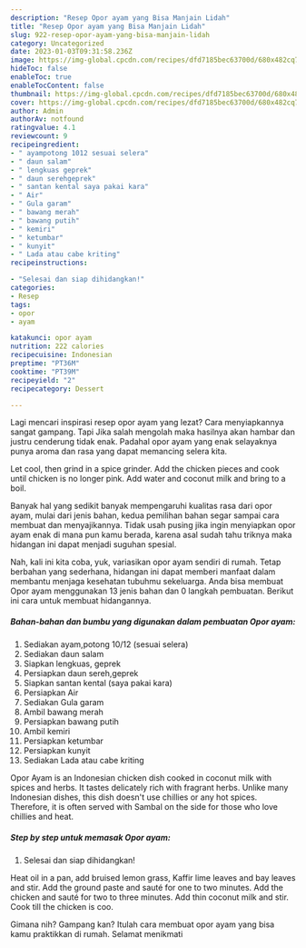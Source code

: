 ```yaml
---
description: "Resep Opor ayam yang Bisa Manjain Lidah"
title: "Resep Opor ayam yang Bisa Manjain Lidah"
slug: 922-resep-opor-ayam-yang-bisa-manjain-lidah
category: Uncategorized
date: 2023-01-03T09:31:58.236Z
image: https://img-global.cpcdn.com/recipes/dfd7185bec63700d/680x482cq70/opor-ayam-foto-resep-utama.jpg
hideToc: false
enableToc: true
enableTocContent: false
thumbnail: https://img-global.cpcdn.com/recipes/dfd7185bec63700d/680x482cq70/opor-ayam-foto-resep-utama.jpg
cover: https://img-global.cpcdn.com/recipes/dfd7185bec63700d/680x482cq70/opor-ayam-foto-resep-utama.jpg
author: Admin
authorAv: notfound
ratingvalue: 4.1
reviewcount: 9
recipeingredient:
- " ayampotong 1012 sesuai selera"
- " daun salam"
- " lengkuas geprek"
- " daun serehgeprek"
- " santan kental saya pakai kara"
- " Air"
- " Gula garam"
- " bawang merah"
- " bawang putih"
- " kemiri"
- " ketumbar"
- " kunyit"
- " Lada atau cabe kriting"
recipeinstructions:

- "Selesai dan siap dihidangkan!"
categories:
- Resep
tags:
- opor
- ayam

katakunci: opor ayam 
nutrition: 222 calories
recipecuisine: Indonesian
preptime: "PT36M"
cooktime: "PT39M"
recipeyield: "2"
recipecategory: Dessert

---
```



Lagi mencari inspirasi resep opor ayam yang lezat? Cara menyiapkannya sangat gampang. Tapi Jika salah mengolah maka hasilnya akan hambar dan justru cenderung tidak enak. Padahal opor ayam yang enak selayaknya punya aroma dan rasa yang dapat memancing selera kita.


Let cool, then grind in a spice grinder. Add the chicken pieces and cook until chicken is no longer pink. Add water and coconut milk and bring to a boil.

Banyak hal yang sedikit banyak mempengaruhi kualitas rasa dari opor ayam, mulai dari jenis bahan, kedua pemilihan bahan segar sampai cara membuat dan menyajikannya. Tidak usah pusing jika ingin menyiapkan opor ayam enak di mana pun kamu berada, karena asal sudah tahu triknya maka hidangan ini dapat menjadi suguhan spesial.


Nah, kali ini kita coba, yuk, variasikan opor ayam sendiri di rumah. Tetap berbahan yang sederhana, hidangan ini dapat memberi manfaat dalam membantu menjaga kesehatan tubuhmu sekeluarga. Anda bisa membuat Opor ayam menggunakan 13 jenis bahan dan 0 langkah pembuatan. Berikut ini cara untuk membuat hidangannya.

<!--inarticleads1-->

##### Bahan-bahan dan bumbu yang digunakan dalam pembuatan Opor ayam:

1. Sediakan  ayam,potong 10/12 (sesuai selera)
1. Sediakan  daun salam
1. Siapkan  lengkuas, geprek
1. Persiapkan  daun sereh,geprek
1. Siapkan  santan kental (saya pakai kara)
1. Persiapkan  Air
1. Sediakan  Gula garam
1. Ambil  bawang merah
1. Persiapkan  bawang putih
1. Ambil  kemiri
1. Persiapkan  ketumbar
1. Persiapkan  kunyit
1. Sediakan  Lada atau cabe kriting


Opor Ayam is an Indonesian chicken dish cooked in coconut milk with spices and herbs. It tastes delicately rich with fragrant herbs. Unlike many Indonesian dishes, this dish doesn&#39;t use chillies or any hot spices. Therefore, it is often served with Sambal on the side for those who love chillies and heat. 

<!--inarticleads2-->

##### Step by step untuk memasak Opor ayam:


1. Selesai dan siap dihidangkan!

Heat oil in a pan, add bruised lemon grass, Kaffir lime leaves and bay leaves and stir. Add the ground paste and sauté for one to two minutes. Add the chicken and sauté for two to three minutes. Add thin coconut milk and stir. Cook till the chicken is coo. 

Gimana nih? Gampang kan? Itulah cara membuat opor ayam yang bisa kamu praktikkan di rumah. Selamat menikmati

